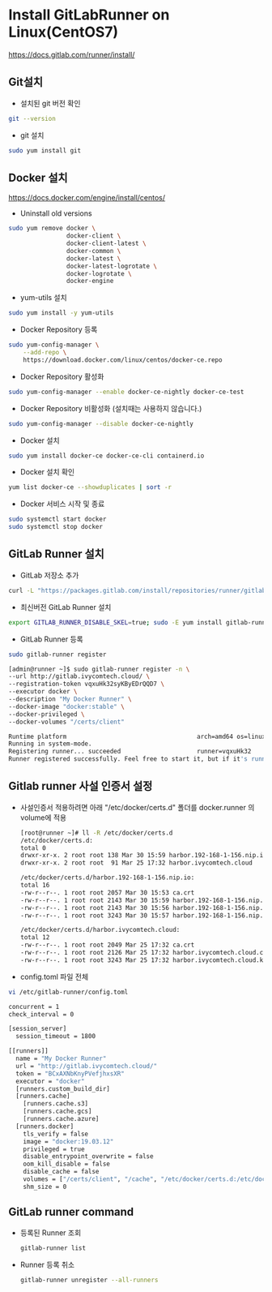 # Install GitLabRunner on Linux(CentOS7)
https://docs.gitlab.com/runner/install/

## Git설치

- 설치된 git 버전 확인
```bash
git --version
```

- git 설치
```bash
sudo yum install git
```

## Docker 설치
https://docs.docker.com/engine/install/centos/

- Uninstall old versions
```bash
sudo yum remove docker \
                docker-client \
                docker-client-latest \
                docker-common \
                docker-latest \
                docker-latest-logrotate \
                docker-logrotate \
                docker-engine
```

- yum-utils 설치
```bash
sudo yum install -y yum-utils
```

- Docker Repository 등록
```bash
sudo yum-config-manager \
    --add-repo \
    https://download.docker.com/linux/centos/docker-ce.repo
```

- Docker Repository 활성화
```bash
sudo yum-config-manager --enable docker-ce-nightly docker-ce-test
```

- Docker Repository 비활성화 (설치때는 사용하지 않습니다.)
```bash
sudo yum-config-manager --disable docker-ce-nightly
```

- Docker 설치
```bash
sudo yum install docker-ce docker-ce-cli containerd.io
```

- Docker 설치 확인
```bash
yum list docker-ce --showduplicates | sort -r
```

- Docker 서비스 시작 및 종료
```bash
sudo systemctl start docker
sudo systemctl stop docker
```

## GitLab Runner 설치

- GitLab 저장소 추가
```bash
curl -L "https://packages.gitlab.com/install/repositories/runner/gitlab-runner/script.rpm.sh" | sudo bash
```

- 최신버전 GitLab Runner 설치
```bash
export GITLAB_RUNNER_DISABLE_SKEL=true; sudo -E yum install gitlab-runner
```

- GitLab Runner 등록
```bash
sudo gitlab-runner register

[admin@runner ~]$ sudo gitlab-runner register -n \
--url http://gitlab.ivycomtech.cloud/ \
--registration-token vqxuHk32syKByEDrQQD7 \
--executor docker \
--description "My Docker Runner" \
--docker-image "docker:stable" \
--docker-privileged \
--docker-volumes "/certs/client"

Runtime platform                                    arch=amd64 os=linux pid=34430 revision=132560ae version=13.9.0~beta.142.g132560ae
Running in system-mode.
Registering runner... succeeded                     runner=vqxuHk32
Runner registered successfully. Feel free to start it, but if it's running already the config should be automatically reloaded!
```

## Gitlab runner 사설 인증서 설정
- 사설인증서 적용하려면 아래 "/etc/docker/certs.d" 폴더를 docker.runner 의 volume에 적용
  ```bash
  [root@runner ~]# ll -R /etc/docker/certs.d
  /etc/docker/certs.d:
  total 0
  drwxr-xr-x. 2 root root 138 Mar 30 15:59 harbor.192-168-1-156.nip.io
  drwxr-xr-x. 2 root root  91 Mar 25 17:32 harbor.ivycomtech.cloud
  
  /etc/docker/certs.d/harbor.192-168-1-156.nip.io:
  total 16
  -rw-r--r--. 1 root root 2057 Mar 30 15:53 ca.crt
  -rw-r--r--. 1 root root 2143 Mar 30 15:59 harbor.192-168-1-156.nip.io.cert
  -rw-r--r--. 1 root root 2143 Mar 30 15:56 harbor.192-168-1-156.nip.io.crt
  -rw-r--r--. 1 root root 3243 Mar 30 15:57 harbor.192-168-1-156.nip.io.key
  
  /etc/docker/certs.d/harbor.ivycomtech.cloud:
  total 12
  -rw-r--r--. 1 root root 2049 Mar 25 17:32 ca.crt
  -rw-r--r--. 1 root root 2126 Mar 25 17:32 harbor.ivycomtech.cloud.cert
  -rw-r--r--. 1 root root 3243 Mar 25 17:32 harbor.ivycomtech.cloud.key
  ```

- config.toml 파일 전체
```bash
vi /etc/gitlab-runner/config.toml

concurrent = 1
check_interval = 0

[session_server]
  session_timeout = 1800

[[runners]]
  name = "My Docker Runner"
  url = "http://gitlab.ivycomtech.cloud/"
  token = "BCxAXNbKnyPVefjhxsXR"
  executor = "docker"
  [runners.custom_build_dir]
  [runners.cache]
    [runners.cache.s3]
    [runners.cache.gcs]
    [runners.cache.azure]
  [runners.docker]
    tls_verify = false
    image = "docker:19.03.12"
    privileged = true
    disable_entrypoint_overwrite = false
    oom_kill_disable = false
    disable_cache = false
    volumes = ["/certs/client", "/cache", "/etc/docker/certs.d:/etc/docker/certs.d"]
    shm_size = 0
```

## GitLab runner command
- 등록된 Runner 조회
  ```bash
  gitlab-runner list
  ```
- Runner 등록 취소
  ```bash
  gitlab-runner unregister --all-runners
  ```
